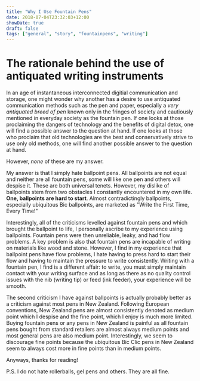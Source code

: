 ```yaml
---
title: "Why I Use Fountain Pens"
date: 2018-07-04T23:32:03+12:00
showDate: true
draft: false
tags: ["general", "story", "fountainpens", "writing"]
---
```


# The rationale behind the use of antiquated writing instruments

In an age of instantaneous interconnected digitial communication and storage, one might wonder why another has a desire to use antiquated communication methods such as the pen and paper, especially a _very antiquated breed of pen_ known only in the fringes of society and cautiously mentioned in everyday society as the fountain pen. If one looks at those proclaiming the dangers of technology and the benefits of digital detox, one will find a possible answer to the question at hand. If one looks at those who proclaim that old technologies are the best and conservatively strive to use only old methods, one will find another possible answer to the question at hand.

However, _none_ of these are my answer.

My answer is that I simply hate ballpoint pens. All ballpoints are not equal and neither are all fountain pens, some will like one pen and others will despise it. These are both universal tenets. However, my dislike of ballpoints stem from two obstacles I constantly encountered in my own life. __One, ballpoints are hard to start__. Almost contradictingly ballpoints, especially ubiquitous Bic ballpoints, are marketed as "Write the First Time, Every Time!"

Interestingly, all of the criticisms levelled against fountain pens and which brought the ballpoint to life, I personally ascribe to my experience using ballpoints. Fountain pens were then unreliable, leaky, and had flow problems. A key problem is also that fountain pens are incapable of writing on materials like wood and stone. However, I find in my experience that ballpoint pens have flow problems, I hate having to press hard to start their flow and having to maintain the pressure to write consistently. Writing with a fountain pen, I find is a different affair: to write, you must simply maintain contact with your writing surface and as long as there as no quality control issues with the nib (writing tip) or feed (ink feeder), your experience will be smooth.

The second criticism I have against ballpoints is actually probably better as a criticism against most pens in New Zealand. Following European conventions, New Zealand pens are almost consistently denoted as medium point which I despise and the fine point, which I enjoy is much more limited. Buying fountain pens or any pens in New Zealand is painful as all fountain pens bought from standard retailers are almost always medium points and most general pens are also medium point. Interestingly, we seem to discourage fine points because the ubiquitous Bic Clic pens in New Zealand seem to always cost more in fine points than in medium points.

Anyways, thanks for reading!

P.S. I do not hate rollerballs, gel pens and others. They are all fine.